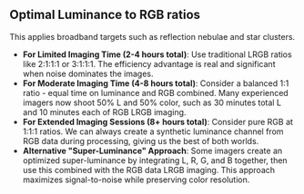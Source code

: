 ## Optimal Luminance to RGB ratios

This applies broadband targets such as reflection nebulae and star clusters.

- **For Limited Imaging Time (2-4 hours total)**: Use traditional LRGB ratios like 2:1:1:1 or 3:1:1:1.
    The efficiency advantage is real and significant when noise dominates the images.
- **For Moderate Imaging Time (4-8 hours total)**: Consider a balanced 1:1 ratio - equal time
    on luminance and RGB combined. Many experienced imagers now shoot 50% L and 50% color,
    such as 30 minutes total L and 10 minutes each of RGB LRGB imaging.
- **For Extended Imaging Sessions (8+ hours total)**: Consider pure RGB at 1:1:1 ratios.
    We can always create a synthetic luminance channel from RGB data during processing,
    giving us the best of both worlds.
- **Alternative "Super-Luminance" Approach**: Some imagers create an optimized super-luminance
    by integrating L, R, G, and B together, then use this combined with the RGB data LRGB imaging.
    This approach maximizes signal-to-noise while preserving color resolution.

